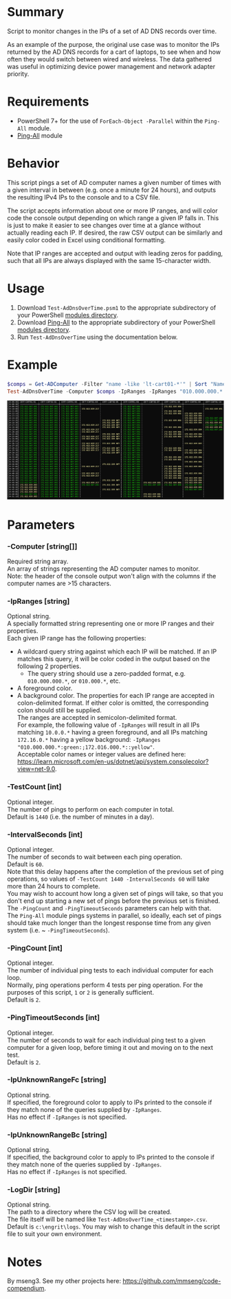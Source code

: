 # Summary
Script to monitor changes in the IPs of a set of AD DNS records over time.  

As an example of the purpose, the original use case was to monitor the IPs returned by the AD DNS records for a cart of laptops, to see when and how often they would switch between wired and wireless. The data gathered was useful in optimizing device power management and network adapter priority.  

# Requirements
- PowerShell 7+ for the use of `ForEach-Object -Parallel` within the `Ping-All` module.
- [Ping-All](https://github.com/engrit-illinois/Ping-All) module

# Behavior
This script pings a set of AD computer names a given number of times with a given interval in between (e.g. once a minute for 24 hours), and outputs the resulting IPv4 IPs to the console and to a CSV file.  

The script accepts information about one or more IP ranges, and will color code the console output depending on which range a given IP falls in. This is just to make it easier to see changes over time at a glance without actually reading each IP. If desired, the raw CSV output can be similarly and easily color coded in Excel using conditional formatting.  

Note that IP ranges are accepted and output with leading zeros for padding, such that all IPs are always displayed with the same 15-character width.  

# Usage
1. Download `Test-AdDnsOverTime.psm1` to the appropriate subdirectory of your PowerShell [modules directory](https://github.com/engrit-illinois/how-to-install-a-custom-powershell-module).
2. Download [Ping-All](https://github.com/engrit-illinois/Ping-All) to the appropriate subdirectory of your PowerShell [modules directory](https://github.com/engrit-illinois/how-to-install-a-custom-powershell-module).
3. Run `Test-AdDnsOverTime` using the documentation below.

# Example
```powershell
$comps = Get-ADComputer -Filter "name -like 'lt-cart01-*'" | Sort "Name" | Select -ExpandProperty "Name" | Select -First 10
Test-AdDnsOverTime -Computer $comps -IpRanges -IpRanges "010.000.000.*:green:;172.016.000.*::yellow"
```

<img title='Screenshot of example console output' alt='Screenshot of example console output' src='./example.png' />

# Parameters

### -Computer [string[]]
Required string array.  
An array of strings representing the AD computer names to monitor.  
Note: the header of the console output won't align with the columns if the computer names are >15 characters.  

### -IpRanges [string]
Optional string.  
A specially formatted string representing one or more IP ranges and their properties.  
Each given IP range has the following properties:
- A wildcard query string against which each IP will be matched. If an IP matches this query, it will be color coded in the output based on the following 2 properties.
  - The query string should use a zero-padded format, e.g. `010.000.000.*`, or `010.000.*`, etc.  
- A foreground color.
- A background color.
The properties for each IP range are accepted in colon-delimited format. If either color is omitted, the corresponding colon should still be supplied.   
The ranges are accepted in semicolon-delimited format.  
For example, the following value of `-IpRanges` will result in all IPs matching `10.0.0.*` having a green foreground, and all IPs matching `172.16.0.*` having a yellow background: `-IpRanges "010.000.000.*:green:;172.016.000.*::yellow"`.  
Acceptable color names or integer values are defined here: https://learn.microsoft.com/en-us/dotnet/api/system.consolecolor?view=net-9.0.  

### -TestCount [int]
Optional integer.  
The number of pings to perform on each computer in total.  
Default is `1440` (i.e. the number of minutes in a day).  

### -IntervalSeconds [int]
Optional integer.  
The number of seconds to wait between each ping operation.  
Default is `60`.  
Note that this delay happens after the completion of the previous set of ping operations, so values of `-TestCount 1440 -IntervalSeconds 60` will take more than 24 hours to complete.  
You may wish to account how long a given set of pings will take, so that you don't end up starting a new set of pings before the previous set is finished. The `-PingCount` and `-PingTimeoutSeconds` parameters can help with that.  
The `Ping-All` module pings systems in parallel, so ideally, each set of pings should take much longer than the longest response time from any given system (i.e. ~ `-PingTimeoutSeconds`).  
### -PingCount [int]
Optional integer.  
The number of individual ping tests to each individual computer for each loop.  
Normally, ping operations perform 4 tests per ping operation. For the purposes of this script, `1` or `2` is generally sufficient.  
Default is `2`.  

### -PingTimeoutSeconds [int]
Optional integer.  
The number of seconds to wait for each individual ping test to a given computer for a given loop, before timing it out and moving on to the next test.  
Default is `2`.  

### -IpUnknownRangeFc [string]
Optional string.  
If specified, the foreground color to apply to IPs printed to the console if they match none of the queries supplied by `-IpRanges`.  
Has no effect if `-IpRanges` is not specified.  

### -IpUnknownRangeBc [string]
Optional string.  
If specified, the background color to apply to IPs printed to the console if they match none of the queries supplied by `-IpRanges`.  
Has no effect if `-IpRanges` is not specified.  

### -LogDir [string]
Optional string.  
The path to a directory where the CSV log will be created.  
The file itself will be named like `Test-AdDnsOverTime_<timestampe>.csv`.  
Default is `c:\engrit\logs`. You may wish to change this default in the script file to suit your own environment.  

# Notes
By mseng3. See my other projects here: https://github.com/mmseng/code-compendium.